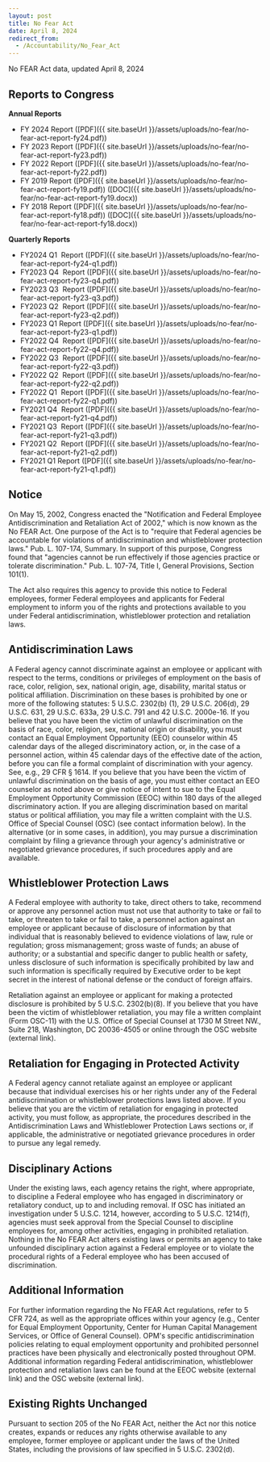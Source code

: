 ```yaml
---
layout: post
title: No Fear Act
date: April 8, 2024
redirect_from:
  - /Accountability/No_Fear_Act
---
```

No FEAR Act data, updated April 8, 2024

## Reports to Congress

**Annual Reports**

* FY 2024 Report (\[PDF]({{ site.baseUrl }}/assets/uploads/no-fear/no-fear-act-report-fy24.pdf))
* FY 2023 Report (\[PDF]({{ site.baseUrl }}/assets/uploads/no-fear/no-fear-act-report-fy23.pdf))
* FY 2022 Report (\[PDF]({{ site.baseUrl }}/assets/uploads/no-fear/no-fear-act-report-fy22.pdf))
* FY 2019 Report (\[PDF]({{ site.baseUrl }}/assets/uploads/no-fear/no-fear-act-report-fy19.pdf)) (\[DOC]({{ site.baseUrl }}/assets/uploads/no-fear/no-fear-act-report-fy19.docx))
* FY 2018 Report (\[PDF]({{ site.baseUrl }}/assets/uploads/no-fear/no-fear-act-report-fy18.pdf)) (\[DOC]({{ site.baseUrl }}/assets/uploads/no-fear/no-fear-act-report-fy18.docx))

**Quarterly Reports**

* FY2024 Q1  Report (\[PDF]({{ site.baseUrl }}/assets/uploads/no-fear/no-fear-act-report-fy24-q1.pdf))
* FY2023 Q4  Report (\[PDF]({{ site.baseUrl }}/assets/uploads/no-fear/no-fear-act-report-fy23-q4.pdf))
* FY2023 Q3  Report (\[PDF]({{ site.baseUrl }}/assets/uploads/no-fear/no-fear-act-report-fy23-q3.pdf))
* FY2023 Q2  Report (\[PDF]({{ site.baseUrl }}/assets/uploads/no-fear/no-fear-act-report-fy23-q2.pdf))
* FY2023 Q1  Report (\[PDF]({{ site.baseUrl }}/assets/uploads/no-fear/no-fear-act-report-fy23-q1.pdf))
* FY2022 Q4  Report (\[PDF]({{ site.baseUrl }}/assets/uploads/no-fear/no-fear-act-report-fy22-q4.pdf))
* FY2022 Q3  Report (\[PDF]({{ site.baseUrl }}/assets/uploads/no-fear/no-fear-act-report-fy22-q3.pdf))
* FY2022 Q2  Report (\[PDF]({{ site.baseUrl }}/assets/uploads/no-fear/no-fear-act-report-fy22-q2.pdf))
* FY2022 Q1  Report (\[PDF]({{ site.baseUrl }}/assets/uploads/no-fear/no-fear-act-report-fy22-q1.pdf))
* FY2021 Q4  Report (\[PDF]({{ site.baseUrl }}/assets/uploads/no-fear/no-fear-act-report-fy21-q4.pdf))
* FY2021 Q3  Report (\[PDF]({{ site.baseUrl }}/assets/uploads/no-fear/no-fear-act-report-fy21-q3.pdf))
* FY2021 Q2  Report (\[PDF]({{ site.baseUrl }}/assets/uploads/no-fear/no-fear-act-report-fy21-q2.pdf))
* FY2021 Q1  Report (\[PDF]({{ site.baseUrl }}/assets/uploads/no-fear/no-fear-act-report-fy21-q1.pdf))

## **Notice**

On May 15, 2002, Congress enacted the "Notification and Federal Employee Antidiscrimination and Retaliation Act of 2002," which is now known as the No FEAR Act. One purpose of the Act is to "require that Federal agencies be accountable for violations of antidiscrimination and whistleblower protection laws." Pub. L. 107-174, Summary. In support of this purpose, Congress found that "agencies cannot be run effectively if those agencies practice or tolerate discrimination." Pub. L. 107-74, Title I, General Provisions, Section 101(1).

The Act also requires this agency to provide this notice to Federal employees, former Federal employees and applicants for Federal employment to inform you of the rights and protections available to you under Federal antidiscrimination, whistleblower protection and retaliation laws.

## **Antidiscrimination Laws**

A Federal agency cannot discriminate against an employee or applicant with respect to the terms, conditions or privileges of employment on the basis of race, color, religion, sex, national origin, age, disability, marital status or political affiliation. Discrimination on these bases is prohibited by one or more of the following statutes: 5 U.S.C. 2302(b) (1), 29 U.S.C. 206(d), 29 U.S.C. 631, 29 U.S.C. 633a, 29 U.S.C. 791 and 42 U.S.C. 2000e-16. If you believe that you have been the victim of unlawful discrimination on the basis of race, color, religion, sex, national origin or disability, you must contact an Equal Employment Opportunity (EEO) counselor within 45 calendar days of the alleged discriminatory action, or, in the case of a personnel action, within 45 calendar days of the effective date of the action, before you can file a formal complaint of discrimination with your agency. See, e.g., 29 CFR § 1614. If you believe that you have been the victim of unlawful discrimination on the basis of age, you must either contact an EEO counselor as noted above or give notice of intent to sue to the Equal Employment Opportunity Commission (EEOC) within 180 days of the alleged discriminatory action. If you are alleging discrimination based on marital status or political affiliation, you may file a written complaint with the U.S. Office of Special Counsel (OSC) (see contact information below). In the alternative (or in some cases, in addition), you may pursue a discrimination complaint by filing a grievance through your agency's administrative or negotiated grievance procedures, if such procedures apply and are available.

## **Whistleblower Protection Laws**

A Federal employee with authority to take, direct others to take, recommend or approve any personnel action must not use that authority to take or fail to take, or threaten to take or fail to take, a personnel action against an employee or applicant because of disclosure of information by that individual that is reasonably believed to evidence violations of law, rule or regulation; gross mismanagement; gross waste of funds; an abuse of authority; or a substantial and specific danger to public health or safety, unless disclosure of such information is specifically prohibited by law and such information is specifically required by Executive order to be kept secret in the interest of national defense or the conduct of foreign affairs.

Retaliation against an employee or applicant for making a protected disclosure is prohibited by 5 U.S.C. 2302(b)(8). If you believe that you have been the victim of whistleblower retaliation, you may file a written complaint (Form OSC-11) with the U.S. Office of Special Counsel at 1730 M Street NW., Suite 218, Washington, DC 20036-4505 or online through the OSC website (external link).

## **Retaliation for Engaging in Protected Activity**

A Federal agency cannot retaliate against an employee or applicant because that individual exercises his or her rights under any of the Federal antidiscrimination or whistleblower protections laws listed above. If you believe that you are the victim of retaliation for engaging in protected activity, you must follow, as appropriate, the procedures described in the Antidiscrimination Laws and Whistleblower Protection Laws sections or, if applicable, the administrative or negotiated grievance procedures in order to pursue any legal remedy.

## **Disciplinary Actions**

Under the existing laws, each agency retains the right, where appropriate, to discipline a Federal employee who has engaged in discriminatory or retaliatory conduct, up to and including removal. If OSC has initiated an investigation under 5 U.S.C. 1214, however, according to 5 U.S.C. 1214(f), agencies must seek approval from the Special Counsel to discipline employees for, among other activities, engaging in prohibited retaliation. Nothing in the No FEAR Act alters existing laws or permits an agency to take unfounded disciplinary action against a Federal employee or to violate the procedural rights of a Federal employee who has been accused of discrimination.

## **Additional Information**

For further information regarding the No FEAR Act regulations, refer to 5 CFR 724, as well as the appropriate offices within your agency (e.g., Center for Equal Employment Opportunity, Center for Human Capital Management Services, or Office of General Counsel). OPM's specific antidiscrimination policies relating to equal employment opportunity and prohibited personnel practices have been physically and electronically posted throughout OPM. Additional information regarding Federal antidiscrimination, whistleblower protection and retaliation laws can be found at the EEOC website (external link) and the OSC website (external link).

## **Existing Rights Unchanged**

Pursuant to section 205 of the No FEAR Act, neither the Act nor this notice creates, expands or reduces any rights otherwise available to any employee, former employee or applicant under the laws of the United States, including the provisions of law specified in 5 U.S.C. 2302(d).
